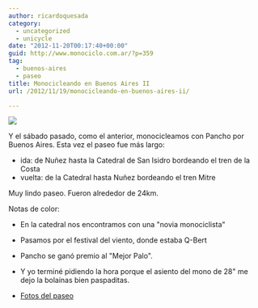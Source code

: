 ```yaml
---
author: ricardoquesada
category:
  - uncategorized
  - unicycle
date: "2012-11-20T00:17:40+00:00"
guid: http://www.monociclo.com.ar/?p=359
tag:
  - buenos-aires
  - paseo
title: Monocicleando en Buenos Aires II
url: /2012/11/19/monocicleando-en-buenos-aires-ii/

---
```

![](https://lh6.googleusercontent.com/-uwcvML4qMkQ/UKhW7jSnqGI/AAAAAAAAqSY/OcXUPwDgXGw/s400/IMG_1978.JPG)

Y el sábado pasado, como el anterior, monocicleamos con Pancho por Buenos Aires. Esta vez el paseo fue más largo:

- ida: de Nuñez hasta la Catedral de San Isidro bordeando el tren de la Costa
- vuelta: de la Catedral hasta Nuñez bordeando el tren Mitre

Muy lindo paseo. Fueron alrededor de 24km.

Notas de color:

- En la catedral nos encontramos con una "novia monociclista"
- Pasamos por el festival del viento, donde estaba Q-Bert
- Pancho se ganó premio al "Mejor Palo".
- Y yo terminé pidiendo la hora porque el asiento del mono de 28" me dejo la bolainas bien paspaditas.

- [Fotos del paseo](https://picasaweb.google.com/111588202880883771967/NunezSanIsidroEnMonociclo)
